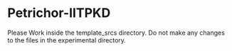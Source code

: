 # Petrichor-IITPKD

Please Work inside the template_srcs directory.
Do not make any changes to the files in the experimental directory.